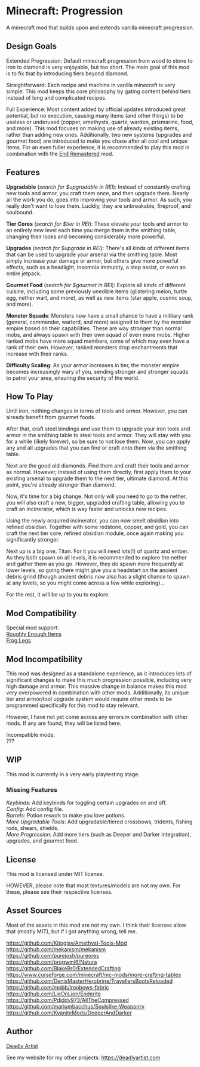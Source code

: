 # Minecraft: Progression
A minecraft mod that builds upon and extends vanilla minecraft progression.

## Design Goals
Extended Progression: Default minecraft progression from wood to stone to iron to diamond is very enjoyable, but too short. The main goal of this mod is to fix that by introducing tiers beyond diamond.

Straightforward: Each recipe and machine in vanilla minecraft is very simple. This mod keeps this core philosophy by gating content behind tiers instead of long and complicated recipes.

Full Experience: Most content added by official updates introduced great potential, but no execution, causing many items (and other things) to be useless or underused (copper, amethysts, quartz, warden, prismarine, food, and more). This mod focuses on making use of already existing items, rather than adding new ones. Additionally, two new systems (upgrades and gourmet food) are introduced to make you chase after all cool and unique items. For an even fuller experience, it is recommended to play this mod in combination with the [End Remastered](https://www.curseforge.com/minecraft/mc-mods/endremastered) mod.

## Features
**Upgradable** (*search for $upgradable in REI*): Instead of constantly crafting new tools and armor, you craft them once, and then upgrade them. Nearly all the work you do, goes into improving your tools and armor. As such, you really don't want to lose them. Luckily, they are unbreakable, fireproof, and soulbound.

**Tier Cores** (*search for $tier in REI*): These elevate your tools and armor to an entirely new level each time you merge them in the smithing table, changing their looks and becoming considerably more powerful.

**Upgrades** (*search for $upgrade in REI*): There's all kinds of different items that can be used to upgrade your arsenal via the smithing table. Most simply increase your damage or armor, but others give more powerful effects, such as a headlight, insomnia immunity, a step assist, or even an entire jetpack.

**Gourmet Food** (*search for $gourmet in REI*): Explore all kinds of different cuisine, including some previously unedible items (glistering melon, turtle egg, nether wart, and more), as well as new items (star apple, cosmic soup, and more).

**Monster Squads**: Monsters now have a small chance to have a military rank (general, commander, warlord, and more) assigned to them by the monster empire based on their capabilities. These are way stronger than normal mobs, and always spawn with their own squad of even more mobs. Higher ranked mobs have more squad members, some of which may even have a rank of their own. However, ranked monsters drop enchantments that increase with their ranks.

**Difficulty Scaling**: As your armor increases in tier, the monster empire becomes increasingly wary of you, sending stronger and stronger squads to patrol your area, ensuring the security of the world.

## How To Play
Until iron, nothing changes in terms of tools and armor. However, you can already benefit from gourmet foods.

After that, craft steel bindings and use them to upgrade your iron tools and armor in the smithing table to steel tools and armor. They will stay with you for a while (likely forever), so be sure to not lose them. Now, you can apply any and all upgrades that you can find or craft onto them via the smithing table.

Next are the good old diamonds. Find them and craft their tools and armor as normal. However, instead of using them directly, first apply them to your existing arsenal to upgrade them to the next tier, ultimate diamond. At this point, you're already stronger than diamond.

Now, it's time for a big change. Not only will you need to go to the nether, you will also craft a new, bigger, upgraded crafting table, allowing you to craft an incinerator, which is way faster and unlocks new recipes.

Using the newly acquired incinerator, you can now smelt obsidian into refined obsidian. Together with some redstone, copper, and gold, you can craft the next tier core, refined obsidian module, once again making you significantly stronger.

Next up is a big one. Titan. For it you will need lots(!) of quartz and ember. As they both spawn on all levels, it is recommended to explore the nether and gather them as you go. However, they do spawn more frequently at lower levels, so going there might give you a headstart on the ancient debris grind (though ancient debris now also has a slight chance to spawn at any levels, so you might come across a few while exploring)...

For the rest, it will be up to you to explore.


## Mod Compatibility
Special mod support:  
[Roughly Enough Items](https://www.curseforge.com/minecraft/mc-mods/roughly-enough-items)  
[Frog Legs](https://www.curseforge.com/minecraft/mc-mods/froglegs)  

## Mod Incompatibility
This mod was designed as a standalone experience, as it introduces lots of significant changes to make this much progression possible, including very high damage and armor. This massive change in balance makes this mod very overpowered in combination with other mods. Additionally, its unique tier and armor/tool upgrade system would require other mods to be programmed specifically for this mod to stay relevant.

However, I have not yet come across any errors in combination with other mods. If any are found, they will be listed here.

Incompatible mods:  
???

## WIP
This mod is currently in a very early playtesting stage.

### Missing Features
*Keybinds*: Add keybinds for toggling certain upgrades on and off.  
*Config*: Add config file.  
*Barrels*: Potion rework to make you love potions.  
*More Upgradable Tools*: Add upgradable/tiered crossbows, tridents, fishing rods, shears, shields.  
*More Progression*: Add more tiers (such as Deeper and Darker integration), upgrades, and gourmet food.  

## License
This mod is licensed under MIT license.

HOWEVER, please note that most textures/models are not my own. For these, please see their respective licenses.

## Asset Sources
Most of the assets in this mod are not my own. I think their licenses allow that (mostly MIT), but if I got anything wrong, tell me.

https://github.com/Kitoglav/Amethyst-Tools-Mod  
https://github.com/mekanism/mekanism  
https://github.com/purejosh/pureores  
https://github.com/progwml6/Natura  
https://github.com/BlakeBr0/ExtendedCrafting  
https://www.curseforge.com/minecraft/mc-mods/more-crafting-tables  
https://github.com/DenisMasterHerobrine/TravellersBootsReloaded  
https://github.com/mpbb/ironbows-fabric  
https://github.com/LieOnLion/Enderite  
https://github.com/Pdiddy973/AllTheCompressed  
https://github.com/mariumbacchus/Soulslike-Weaponry  
https://github.com/KyaniteMods/DeeperAndDarker  

## Author

[Deadly Artist](https://deadlyartist.com)

See my website for my other projects: https://deadlyartist.com
